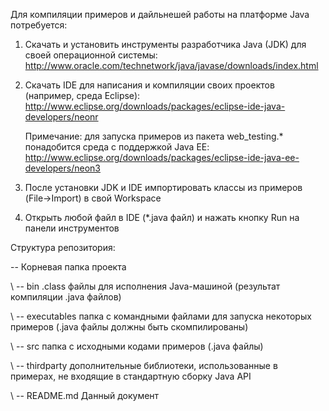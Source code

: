 Для компиляции примеров и дайльнешей работы на платформе Java потребуется:

   1. Скачать и установить инструменты разработчика Java (JDK) для своей операционной системы:
      http://www.oracle.com/technetwork/java/javase/downloads/index.html
      
   2. Скачать IDE для написания и компиляции своих проектов (например, среда Eclipse):
      http://www.eclipse.org/downloads/packages/eclipse-ide-java-developers/neonr
      
      Примечание: для запуска примеров из пакета web_testing.* понадобится среда с поддержкой Java EE:
      http://www.eclipse.org/downloads/packages/eclipse-ide-java-ee-developers/neon3
      
   3. После установки JDK и IDE импортировать классы из примеров (File->Import) в свой Workspace
   
   4. Открыть любой файл в IDE (*.java файл) и нажать кнопку Run на панели инструментов
   
Структура репозитория:

\--                                      Корневая папка проекта

\  \-- bin                               .class файлы для исполнения Java-машиной (результат компиляции .java файлов)

\  \-- executables                       папка с командными файлами для запуска некоторых примеров (.java файлы должны быть скомпилированы)

\  \-- src                               папка с исходными кодами примеров (.java файлы)

\  \-- thirdparty                        дополнительные библиотеки, использованные в примерах, не входящие в стандартную сборку Java API

\  \-- README.md                         Данный документ